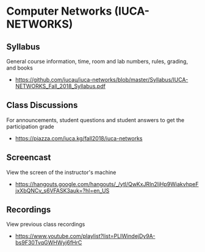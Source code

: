 # Computer Networks (IUCA-NETWORKS)

## Syllabus

General course information, time, room and lab numbers, rules, grading, and
books

* <https://github.com/iucau/iuca-networks/blob/master/Syllabus/IUCA-NETWORKS_Fall_2018_Syllabus.pdf>

## Class Discussions

For announcements, student questions and student answers to get the
participation grade

* <https://piazza.com/iuca.kg/fall2018/iuca-networks>

## Screencast

View the screen of the instructor's machine

* <https://hangouts.google.com/hangouts/_/ytl/QwKxJRln2ljHp9WiakvhpeFjxXbQNCv_s6VFASK3auk=?hl=en_US>

## Recordings

View previous class recordings

* <https://www.youtube.com/playlist?list=PLIWindejDy9A-bs9F30TvqGWHWyj6fHrC>
